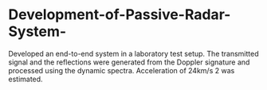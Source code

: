 # Development-of-Passive-Radar-System-
Developed an end-to-end system in a laboratory test setup. The transmitted signal and the reflections were generated from the Doppler signature and processed using the dynamic spectra. Acceleration of 24km/s 2 was estimated.
